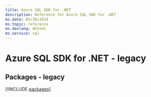 ```yaml
---
title: Azure SQL SDK for .NET
description: Reference for Azure SQL SDK for .NET
ms.date: 05/30/2024
ms.topic: reference
ms.devlang: dotnet
ms.service: sql
---
```

# Azure SQL SDK for .NET - legacy
## Packages - legacy
[!INCLUDE [packages](sql-index.md)]